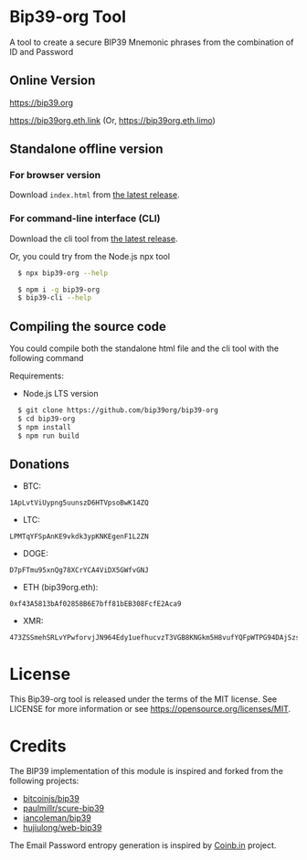 # Bip39-org Tool

A tool to create a secure BIP39 Mnemonic phrases from the combination of ID and Password

## Online Version

https://bip39.org

https://bip39org.eth.link (Or, https://bip39org.eth.limo)

## Standalone offline version

### For browser version

Download `index.html` from [the latest release](https://github.com/bip39org/bip39-org/releases/latest).

### For command-line interface (CLI)

Download the cli tool from [the latest release](https://github.com/bip39org/bip39-org/releases/latest).

Or, you could try from the Node.js npx tool

```bash
  $ npx bip39-org --help
```

```bash
  $ npm i -g bip39-org
  $ bip39-cli --help
```

## Compiling the source code

You could compile both the standalone html file and the cli tool with the following command

Requirements:

- Node.js LTS version

```bash
  $ git clone https://github.com/bip39org/bip39-org
  $ cd bip39-org
  $ npm install
  $ npm run build
```

## Donations

- BTC:

```
1ApLvtViUypng5uunszD6HTVpsoBwK14ZQ
```

- LTC:

```
LPMTqYFSpAnKE9vkdk3ypKNKEgenF1L2ZN
```

- DOGE:

```
D7pFTmu95xnQg78XCrYCA4ViDX5GWfvGNJ
```

- ETH (bip39org.eth):

```
0xf43A5813bAf02858B6E7bff81bEB308FcfE2Aca9
```

- XMR:

```
473ZSSmehSRLvYPwforvjJN964Edy1uefhucvzT3VGB8KNGkm5H8vufYQFpWTPG94DAjSzsKftSnZB79hjcCXpQwE4G29TC
```

# License

This Bip39-org tool is released under the terms of the MIT license. See LICENSE for
more information or see https://opensource.org/licenses/MIT.

# Credits

The BIP39 implementation of this module is inspired and forked from the following projects:

- [bitcoinjs/bip39](https://github.com/bitcoinjs/bip39)
- [paulmillr/scure-bip39](https://github.com/paulmillr/scure-bip39)
- [iancoleman/bip39](https://github.com/iancoleman/bip39)
- [hujiulong/web-bip39](https://github.com/hujiulong/web-bip39)

The Email Password entropy generation is inspired by [Coinb.in](https://github.com/OutCast3k/coinbin/) project.
